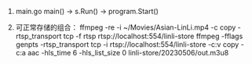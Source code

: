 1. main.go
main() -> s.Run() -> program.Start()

2. 可正常存储的组合：
ffmpeg -re -i ~/Movies/Asian-LinLi.mp4 -c copy -rtsp_transport tcp -f rtsp rtsp://localhost:554/linli-store
ffmpeg -fflags genpts -rtsp_transport tcp -i rtsp://localhost:554/linli-store -c:v copy -c:a aac -hls_time 6 -hls_list_size 0 linli-store/20230506/out.m3u8
